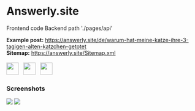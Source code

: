 # Answerly.site
Frontend code
Backend path './pages/api'
<div>
<b>Example post:</b>
<a target="_blank" rel="noopener noreferrer" href="https://answerly.site/de/warum-hat-meine-katze-ihre-3-tagigen-alten-katzchen-getotet">https://answerly.site/de/warum-hat-meine-katze-ihre-3-tagigen-alten-katzchen-getotet</a>
<div>
<b>Sitemap:</b>
<a href="https://answerly.site/Sitemap.xml">https://answerly.site/Sitemap.xml</a>
</div>
</div>
<br/>
<div>
<img height="32" src="https://cdn.jsdelivr.net/gh/devicons/devicon/icons/javascript/javascript-original.svg" />
&nbsp;
<img height="32" src="https://cdn.jsdelivr.net/gh/devicons/devicon/icons/react/react-original.svg" />
&nbsp;
<img height="32" src="https://cdn.jsdelivr.net/gh/devicons/devicon/icons/nextjs/nextjs-original.svg"/>
</div>
<div>
  <h3>Screenshots</h3>
  <img src="https://i.imgur.com/XN3J9AG.png"/>
  <img src="https://i.imgur.com/GW9U0JD.png"/>
</div>
